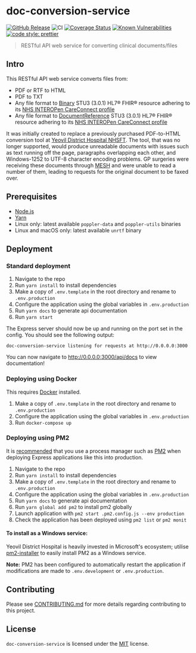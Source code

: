 # doc-conversion-service

[![GitHub Release](https://img.shields.io/github/release/Fdawgs/doc-conversion-service.svg)](https://github.com/Fdawgs/doc-conversion-service/releases/latest/)
![CI](https://github.com/Fdawgs/doc-conversion-service/workflows/CI/badge.svg) [![Coverage Status](https://coveralls.io/repos/github/Fdawgs/doc-conversion-service/badge.svg?branch=master)](https://coveralls.io/github/Fdawgs/doc-conversion-service?branch=master) [![Known Vulnerabilities](https://snyk.io/test/github/Fdawgs/doc-conversion-service/badge.svg)](https://snyk.io/test/github/Fdawgs/doc-conversion-service) [![code style: prettier](https://img.shields.io/badge/code_style-prettier-ff69b4.svg?style=flat-square)](https://github.com/prettier/prettier)

> RESTful API web service for converting clinical documents/files

## Intro

This RESTful API web service converts files from:

-   PDF or RTF to HTML
-   PDF to TXT
-   Any file format to [Binary](https://www.hl7.org/fhir/STU3/binary.html) STU3 (3.0.1) HL7® FHIR® resource adhering to its [NHS INTEROPen CareConnect profile](https://nhsconnect.github.io/CareConnectAPI/api_documents_binary.html)
-   Any file format to [DocumentReference](https://www.hl7.org/fhir/STU3/documentreference.html) STU3 (3.0.1) HL7® FHIR® resource adhering to its [NHS INTEROPen CareConnect profile](https://nhsconnect.github.io/CareConnectAPI/api_documents_documentreference.html)

It was initially created to replace a previously purchased PDF-to-HTML conversion tool at [Yeovil District Hospital NHSFT](https://yeovilhospital.co.uk/). The tool, that was no longer supported, would produce unreadable documents with issues such as text running off the page, paragraphs overlapping each other, and Windows-1252 to UTF-8 character encoding problems. GP surgeries were receiving these documents through [MESH](https://digital.nhs.uk/services/message-exchange-for-social-care-and-health-mesh) and were unable to read a number of them, leading to requests for the original document to be faxed over.

## Prerequisites

-   [Node.js](https://nodejs.org/en/)
-   [Yarn](https://yarnpkg.com)
-   Linux only: latest available `poppler-data` and `poppler-utils` binaries
-   Linux and macOS only: latest available `unrtf` binary

## Deployment

### Standard deployment

1. Navigate to the repo
2. Run `yarn install` to install dependencies
3. Make a copy of `.env.template` in the root directory and rename to `.env.production`
4. Configure the application using the global variables in `.env.production`
5. Run `yarn docs` to generate api documentation
6. Run `yarn start`

The Express server should now be up and running on the port set in the config. You should see the following output:

```
doc-conversion-service listening for requests at http://0.0.0.0:3000
```

You can now navigate to http://0.0.0.0:3000/api/docs to view documentation!

### Deploying using Docker

This requires [Docker](https://www.docker.com/products) installed.

1. Make a copy of `.env.template` in the root directory and rename to `.env.production`
2. Configure the application using the global variables in `.env.production`
3. Run `docker-compose up`

### Deploying using PM2

It is [recommended](https://expressjs.com/en/advanced/pm.html) that you use a process manager such as [PM2](https://pm2.keymetrics.io/) when deploying Express applications like this into production.

1. Navigate to the repo
2. Run `yarn install` to install dependencies
3. Make a copy of `.env.template` in the root directory and rename to `.env.production`
4. Configure the application using the global variables in `.env.production`
5. Run `yarn docs` to generate api documentation
6. Run `yarn global add pm2` to install pm2 globally
7. Launch application with `pm2 start .pm2.config.js --env production`
8. Check the application has been deployed using `pm2 list` or `pm2 monit`

#### To install as a Windows service:

Yeovil District Hospital is heavily invested in Microsoft's ecosystem; utilise [pm2-installer](https://github.com/jessety/pm2-installer) to easily install PM2 as a Windows service.

**Note:** PM2 has been configured to automatically restart the application if modifications are made to `.env.development` or `.env.production`.

## Contributing

Please see [CONTRIBUTING.md](https://github.com/Fdawgs/doc-conversion-service/blob/master/CONTRIBUTING.md) for more details regarding contributing to this project.

## License

`doc-conversion-service` is licensed under the [MIT](https://github.com/Fdawgs/doc-conversion-service/blob/master/LICENSE) license.
